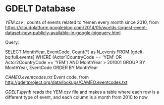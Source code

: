 # GDELT Database


*YEM.csv* : counts of events related to Yemen every month since 2010, from https://cloudplatform.googleblog.com/2014/05/worlds-largest-event-dataset-now-publicly-available-in-google-bigquery.html

Query:

SELECT MonthYear, EventCode, Count(*) as N_events
FROM [gdelt-bq:full.events]
WHERE (Actor1CountryCode == 'YEM' OR Actor2CountryCode == 'YEM') 
AND MonthYear > 201001
GROUP BY MonthYear, EventCode
ORDER BY MonthYear


*CAMEO.eventcodes.txt*  Event code, from http://gdeltproject.org/data/lookups/CAMEO.eventcodes.txt


*GDELT.ipynb* reads the YEM.csv file and makes a table where each row is a different type of event, and each column is a month from 2010 to now
